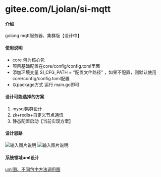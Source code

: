 # gitee.com/Ljolan/si-mqtt

#### 介绍
golang mqtt服务器，集群版【设计中】

#### 使用说明

- core 包为核心包
- 项目基础配置在core/config/config.toml里面
- 添加环境变量 SI_CFG_PATH = "配置文件路径" ，如果不配置，则默认使用core/config/config.toml配置
- 以package方式 运行 main.go即可

#### 设计可能选择的方案
1. mysql集群设计
2. zk+redis+自定义节点通讯
3. 静态配置启动【当前实现方案】

#### 设计思路
![输入图片说明](https://images.gitee.com/uploads/images/2021/0903/231523_cbe216ec_3048600.png "客户端消息处理.excalidraw.png")
![输入图片说明](https://images.gitee.com/uploads/images/2021/0903/232740_351967e7_3048600.png "共享订阅集群通知.excalidraw.png")

#### 系统领域uml设计
[uml图、不同包中方法调用图](https://gitee.com/Ljolan/si-mqtt/tree/dev-cluster-v1/image)
